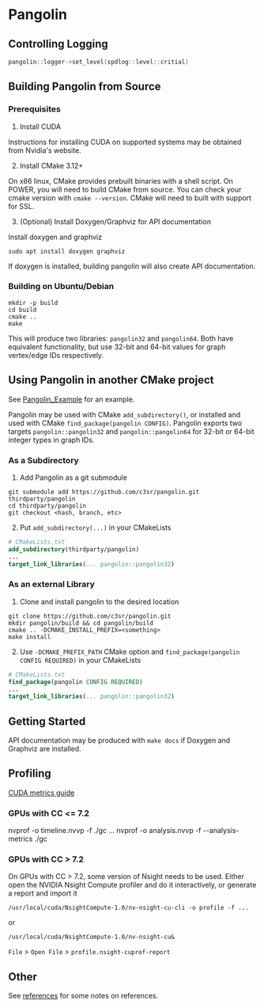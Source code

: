 # Pangolin

## Controlling Logging

```c++
pangolin::logger->set_level(spdlog::level::critial)
```

## Building Pangolin from Source

### Prerequisites

1. Install CUDA

Instructions for installing CUDA on supported systems may be obtained from Nvidia's website.

2. Install CMake 3.12+

On x86 linux, CMake provides prebuilt binaries with a shell script.
On POWER, you will need to build CMake from source.
You can check your cmake version with `cmake --version`.
CMake will need to built with support for SSL.

3. (Optional) Install Doxygen/Graphviz for API documentation

Install doxygen and graphviz

    sudo apt install doxygen graphviz

If doxygen is installed, building pangolin will also create API documentation.

### Building on Ubuntu/Debian

    mkdir -p build
    cd build
    cmake ..
    make

This will produce two libraries: `pangolin32` and `pangolin64`.
Both have equivalent functionality, but use 32-bit and 64-bit values for graph vertex/edge IDs respectively.

## Using Pangolin in another CMake project

See [Pangolin_Example](https://github.com/c3sr/pangolin_example) for an example.

Pangolin may be used with CMake `add_subdirectory()`, or installed and used with CMake `find_package(pangolin CONFIG)`.
Pangolin exports two targets `pangolin::pangolin32` and `pangolin::pangolin64` for 32-bit or 64-bit integer types in graph IDs.

### As a Subdirectory

1. Add Pangolin as a git submodule

```
git submodule add https://github.com/c3sr/pangolin.git thirdparty/pangolin
cd thirdparty/pangolin
git checkout <hash, branch, etc>
```

2. Put `add_subdirectory(...)` in your CMakeLists

```cmake
# CMakeLists.txt
add_subdirectory(thirdparty/pangolin)
...
target_link_libraries(... pangolin::pangolin32)
```


### As an external Library

1. Clone and install pangolin to the desired location

```
git clone https://github.com/c3sr/pangolin.git
mkdir pangolin/build && cd pangolin/build
cmake .. -DCMAKE_INSTALL_PREFIX=<something>
make install
```

2. Use `-DCMAKE_PREFIX_PATH` CMake option and `find_package(pangolin CONFIG REQUIRED)` in your CMakeLists

```cmake
# CMakeLists.txt
find_package(pangolin CONFIG REQUIRED)
...
target_link_libraries(... pangolin::pangolin32)
```

## Getting Started

API documentation may be produced with `make docs` if Doxygen and Graphviz are installed.


## Profiling

[CUDA metrics guide](https://docs.nvidia.com/cuda/profiler-users-guide/index.html#metrics-reference)

### GPUs with CC <= 7.2

nvprof -o timeline.nvvp -f ./gc ...
nvprof -o analysis.nvvp -f --analysis-metrics ./gc

### GPUs with CC > 7.2

On GPUs with CC > 7.2, some version of Nsight needs to be used.
Either open the NVIDIA Nsight Compute profiler and do it interactively, or generate a report and import it

    /usr/local/cuda/NsightCompute-1.0/nv-nsight-cu-cli -o profile -f ...

or

    /usr/local/cuda/NsightCompute-1.0/nv-nsight-cu&

`File` > `Open File` > `profile.nsight-cuprof-report`



## Other

See [references](references) for some notes on references.
